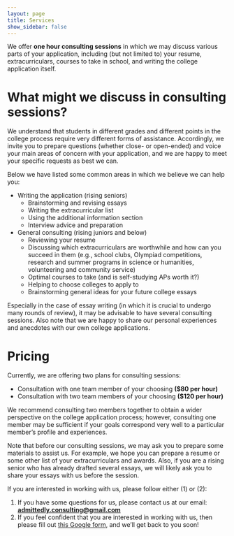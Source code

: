 ```yaml
---
layout: page
title: Services
show_sidebar: false
---
```


We offer **one hour consulting sessions** in which we may discuss various parts of your application, including (but not limited to) your resume, extracurriculars, courses to take in school, and writing the college application itself. <br/>


# What might we discuss in consulting sessions?

We understand that students in different grades and different points in the college process require very different forms of assistance. Accordingly, we invite you to prepare questions (whether close- or open-ended) and voice your main areas of concern with your application, and we are happy to meet your specific requests as best we can. <br/>

Below we have listed some common areas in which we believe we can help you:
- Writing the application (rising seniors)
  - Brainstorming and revising essays
  - Writing the extracurricular list
  - Using the additional information section
  - Interview advice and preparation
- General consulting (rising juniors and below)
  - Reviewing your resume
  - Discussing which extracurriculars are worthwhile and how can you succeed in them (e.g., school clubs, Olympiad competitions, research and summer programs in science or humanities, volunteering and community service)
  - Optimal courses to take (and is self-studying APs worth it?)
  - Helping to choose colleges to apply to
  - Brainstorming general ideas for your future college essays

Especially in the case of essay writing (in which it is crucial to undergo many rounds of review), it may be advisable to have several consulting sessions. Also note that we are happy to share our personal experiences and anecdotes with our own college applications. 


# Pricing

Currently, we are offering two plans for consulting sessions:
- Consultation with one team member of your choosing **($80 per hour)**
- Consultation with two team members of your choosing **($120 per hour)**

We recommend consulting two members together to obtain a wider perspective on the college application process; however, consulting one member may be sufficient if your goals correspond very well to a particular member’s profile and experiences.

Note that before our consulting sessions, we may ask you to prepare some materials to assist us. For example, we hope you can prepare a resume or some other list of your extracurriculars and awards. Also, if you are a rising senior who has already drafted several essays, we will likely ask you to share your essays with us before the session.

If you are interested in working with us, please follow either (1) or (2):
1. If you have some questions for us, please contact us at our email: **admittedly.consulting@gmail.com**
2. If you feel confident that you are interested in working with us, then please fill out [this Google form](https://forms.gle/N2SCyyiekWSVpZQ66), and we’ll get back to you soon!
